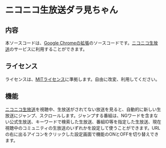 # ニコニコ生放送ダラ見ちゃん
## 内容
本ソースコードは、[Google Chromeの拡張](http://code.google.com/chrome/extensions/index.html)のソースコードです。[ニコニコ生放送](http://live.nicovideo.jp/)のサービスに利用することができます。

## ライセンス
ライセンスは、[MITライセンス](http://www.opensource.org/licenses/mit-license.php)に準拠します。自由に改変、利用してください。

## 機能  
[ニコニコ生放送](http://live.nicovideo.jp/)を視聴中、生放送がされてない放送を見ると、自動的に新しい生放送にジャンプ、スクロールします。ジャンプする番組は、NGワードを含まない公式生放送、キーワードで検索した生放送、番組ID等を指定した生放送、現在視聴中のコミュニティの生放送のいずれかを設定して使うことができます。URLの右に出るアイコンをクリックした設定画面で機能のONとOFFを切り替えできます。
